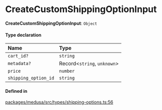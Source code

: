 # CreateCustomShippingOptionInput

 **CreateCustomShippingOptionInput**: `Object`

#### Type declaration

| Name | Type |
| :------ | :------ |
| `cart_id?` | `string` |
| `metadata?` | Record<`string`, `unknown`\> |
| `price` | `number` |
| `shipping_option_id` | `string` |

#### Defined in

[packages/medusa/src/types/shipping-options.ts:56](https://github.com/medusajs/medusa/blob/3d9f5ae63/packages/medusa/src/types/shipping-options.ts#L56)
